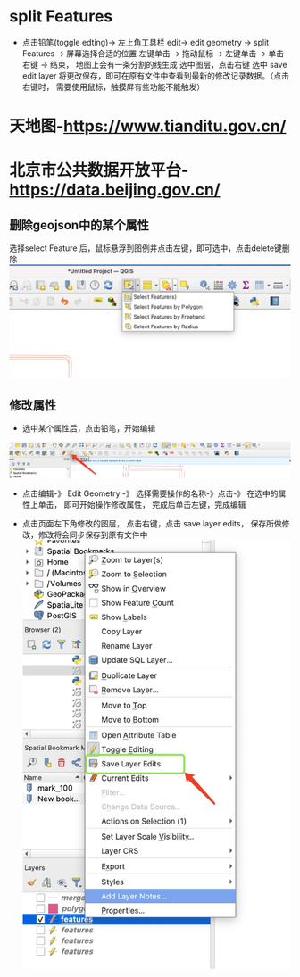 # split Features

+ 点击铅笔(toggle edting)-> 左上角工具栏 edit-> edit geometry -> split Features -> 屏幕选择合适的位置 左键单击 -> 拖动鼠标 -> 左键单击  -> 单击右键 -> 结束， 地图上会有一条分割的线生成 选中图层，点击右键 选中 save edit layer 将更改保存，即可在原有文件中查看到最新的修改记录数据。（点击右键时， 需要使用鼠标，触摸屏有些功能不能触发）

# 天地图-https://www.tianditu.gov.cn/
# 北京市公共数据开放平台-https://data.beijing.gov.cn/


## 删除geojson中的某个属性

选择select Feature 后，鼠标悬浮到图例并点击左键，即可选中，点击delete键删除
![alt webpack 参数展示](images/qgis-delete-fe.jpg)


## 修改属性

- 选中某个属性后，点击铅笔，开始编辑

![alt webpack 参数展示](images/qgis1.jpg)

- 点击编辑-》 Edit Geometry -》 选择需要操作的名称-》点击-》 在选中的属性上单击， 即可开始操作修改属性， 完成后单击左键，完成编辑

- 点击页面左下角修改的图层， 点击右键，点击 save layer edits， 保存所做修改，修改将会同步保存到原有文件中
![alt webpack 参数展示](images/qgis-save.jpg)